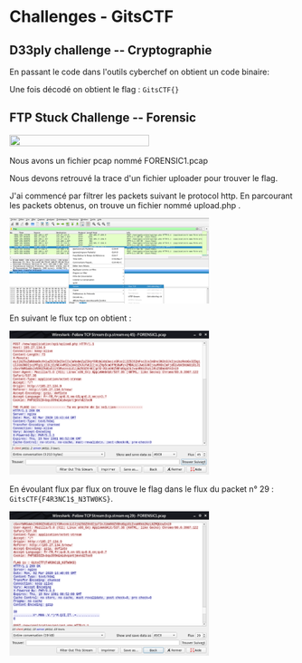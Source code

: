 # Challenges - GitsCTF

## D33ply challenge -- Cryptographie


En passant le code dans l'outils cyberchef on obtient un code binaire:


Une fois décodé on obtient le flag : `GitsCTF{} `



## FTP Stuck Challenge -- Forensic
<img src="images/nta-chal1.png" height="50%" width="70%">

Nous avons un fichier pcap nommé FORENSIC1.pcap

Nous devons retrouvé la trace d'un fichier uploader pour trouver le flag.

J'ai commencé par filtrer les packets suivant le protocol http. En parcourant les packets obtenus, on trouve un fichier nommé upload.php .

<img src="images/upload.png" height="50%" width="70%">

En suivant le flux tcp on obtient : 

<img src="images/tcpstream.png" height="50%" width="70%">

En évoulant flux par flux on trouve le flag dans le flux du packet n° 29 : `GitsCTF{F4R3NC1$_N3TW0KS}`.

<img src="images/ftpflag.png" height="50%" width="70%">
